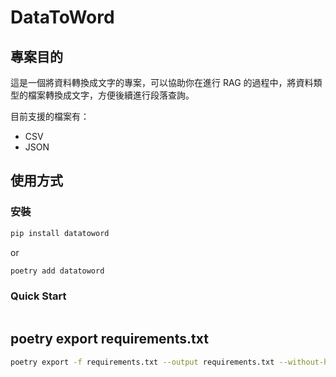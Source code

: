 # DataToWord

## 專案目的

這是一個將資料轉換成文字的專案，可以協助你在進行 RAG 的過程中，將資料類型的檔案轉換成文字，方便後續進行段落查詢。

目前支援的檔案有：

- CSV
- JSON

## 使用方式

### 安裝

```bash
pip install datatoword
```
or

```bash
poetry add datatoword
```

### Quick Start

```python
```

## poetry export requirements.txt

```bash
poetry export -f requirements.txt --output requirements.txt --without-hashes
```